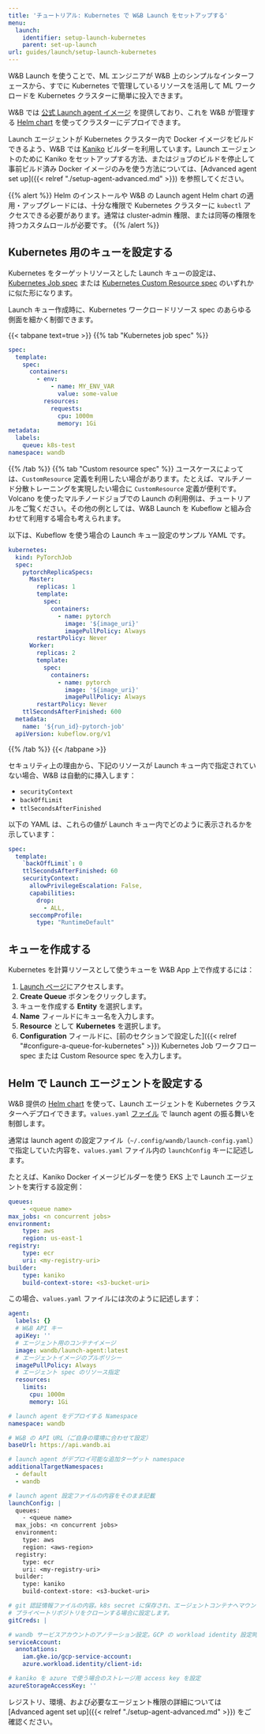 ```yaml
---
title: 'チュートリアル: Kubernetes で W&B Launch をセットアップする'
menu:
  launch:
    identifier: setup-launch-kubernetes
    parent: set-up-launch
url: guides/launch/setup-launch-kubernetes
---
```


W&B Launch を使うことで、ML エンジニアが W&B 上のシンプルなインターフェースから、すでに Kubernetes で管理しているリソースを活用して ML ワークロードを Kubernetes クラスターに簡単に投入できます。

W&B では [公式 Launch agent イメージ](https://hub.docker.com/r/wandb/launch-agent) を提供しており、これを W&B が管理する [Helm chart](https://github.com/wandb/helm-charts/tree/main/charts/launch-agent) を使ってクラスターにデプロイできます。

Launch エージェントが Kubernetes クラスター内で Docker イメージをビルドできるよう、W&B では [Kaniko](https://github.com/GoogleContainerTools/kaniko) ビルダーを利用しています。Launch エージェントのために Kaniko をセットアップする方法、またはジョブのビルドを停止して事前ビルド済み Docker イメージのみを使う方法については、[Advanced agent set up]({{< relref "./setup-agent-advanced.md" >}}) を参照してください。

{{% alert %}}
Helm のインストールや W&B の Launch agent Helm chart の適用・アップグレードには、十分な権限で Kubernetes クラスターに `kubectl` アクセスできる必要があります。通常は cluster-admin 権限、または同等の権限を持つカスタムロールが必要です。
{{% /alert %}}



## Kubernetes 用のキューを設定する

Kubernetes をターゲットリソースとした Launch キューの設定は、[Kubernetes Job spec](https://kubernetes.io/docs/concepts/workloads/controllers/job/) または [Kubernetes Custom Resource spec](https://kubernetes.io/docs/concepts/extend-kubernetes/api-extension/custom-resources/) のいずれかに似た形になります。

Launch キュー作成時に、Kubernetes ワークロードリソース spec のあらゆる側面を細かく制御できます。

{{< tabpane text=true >}}
{{% tab "Kubernetes job spec" %}}
```yaml
spec:
  template:
    spec:
      containers:
        - env:
            - name: MY_ENV_VAR
              value: some-value
          resources:
            requests:
              cpu: 1000m
              memory: 1Gi
metadata:
  labels:
    queue: k8s-test
namespace: wandb
```
{{% /tab %}}
{{% tab "Custom resource spec" %}}
ユースケースによっては、`CustomResource` 定義を利用したい場合があります。たとえば、マルチノード分散トレーニングを実現したい場合に `CustomResource` 定義が便利です。Volcano を使ったマルチノードジョブでの Launch の利用例は、チュートリアルをご覧ください。その他の例としては、W&B Launch を Kubeflow と組み合わせて利用する場合も考えられます。

以下は、Kubeflow を使う場合の Launch キュー設定のサンプル YAML です。

```yaml
kubernetes:
  kind: PyTorchJob
  spec:
    pytorchReplicaSpecs:
      Master:
        replicas: 1
        template:
          spec:
            containers:
              - name: pytorch
                image: '${image_uri}'
                imagePullPolicy: Always
        restartPolicy: Never
      Worker:
        replicas: 2
        template:
          spec:
            containers:
              - name: pytorch
                image: '${image_uri}'
                imagePullPolicy: Always
        restartPolicy: Never
    ttlSecondsAfterFinished: 600
  metadata:
    name: '${run_id}-pytorch-job'
  apiVersion: kubeflow.org/v1
```
{{% /tab %}}
{{< /tabpane >}}

セキュリティ上の理由から、下記のリソースが Launch キュー内で指定されていない場合、W&B は自動的に挿入します：

- `securityContext`
- `backOffLimit`
- `ttlSecondsAfterFinished`

以下の YAML は、これらの値が Launch キュー内でどのように表示されるかを示しています：

```yaml title="example-spec.yaml"
spec:
  template:
    `backOffLimit`: 0
    ttlSecondsAfterFinished: 60
    securityContext:
      allowPrivilegeEscalation: False,
      capabilities:
        drop:
          - ALL,
      seccompProfile:
        type: "RuntimeDefault"
```

## キューを作成する

Kubernetes を計算リソースとして使うキューを W&B App 上で作成するには：

1. [Launch ページ](https://wandb.ai/launch)にアクセスします。
2. **Create Queue** ボタンをクリックします。
3. キューを作成する **Entity** を選択します。
4. **Name** フィールドにキュー名を入力します。
5. **Resource** として **Kubernetes** を選択します。
6. **Configuration** フィールドに、[前のセクションで設定した]({{< relref "#configure-a-queue-for-kubernetes" >}}) Kubernetes Job ワークフロー spec または Custom Resource spec を入力します。

## Helm で Launch エージェントを設定する

W&B 提供の [Helm chart](https://github.com/wandb/helm-charts/tree/main/charts/launch-agent) を使って、Launch エージェントを Kubernetes クラスターへデプロイできます。`values.yaml` [ファイル](https://github.com/wandb/helm-charts/blob/main/charts/launch-agent/values.yaml) で launch agent の振る舞いを制御します。

通常は launch agent の設定ファイル（`~/.config/wandb/launch-config.yaml`）で指定していた内容を、`values.yaml` ファイル内の `launchConfig` キーに記述します。

たとえば、Kaniko Docker イメージビルダーを使う EKS 上で Launch エージェントを実行する設定例：

```yaml title="launch-config.yaml"
queues:
	- <queue name>
max_jobs: <n concurrent jobs>
environment:
	type: aws
	region: us-east-1
registry:
	type: ecr
	uri: <my-registry-uri>
builder:
	type: kaniko
	build-context-store: <s3-bucket-uri>
```

この場合、`values.yaml` ファイルには次のように記述します：

```yaml title="values.yaml"
agent:
  labels: {}
  # W&B API キー
  apiKey: ''
  # エージェント用のコンテナイメージ
  image: wandb/launch-agent:latest
  # エージェントイメージのプルポリシー
  imagePullPolicy: Always
  # エージェント spec のリソース指定
  resources:
    limits:
      cpu: 1000m
      memory: 1Gi

# launch agent をデプロイする Namespace
namespace: wandb

# W&B の API URL（ご自身の環境に合わせて設定）
baseUrl: https://api.wandb.ai

# launch agent がデプロイ可能な追加ターゲット namespace
additionalTargetNamespaces:
  - default
  - wandb

# launch agent 設定ファイルの内容をそのまま記載
launchConfig: |
  queues:
    - <queue name>
  max_jobs: <n concurrent jobs>
  environment:
    type: aws
    region: <aws-region>
  registry:
    type: ecr
    uri: <my-registry-uri>
  builder:
    type: kaniko
    build-context-store: <s3-bucket-uri>

# git 認証情報ファイルの内容。k8s secret に保存され、エージェントコンテナへマウントされます。
# プライベートリポジトリをクローンする場合に設定します。
gitCreds: |

# wandb サービスアカウントのアノテーション設定。GCP の workload identity 設定時などに利用。
serviceAccount:
  annotations:
    iam.gke.io/gcp-service-account:
    azure.workload.identity/client-id:

# kaniko を azure で使う場合のストレージ用 access key を設定
azureStorageAccessKey: ''
```

レジストリ、環境、および必要なエージェント権限の詳細については [Advanced agent set up]({{< relref "./setup-agent-advanced.md" >}}) をご確認ください。